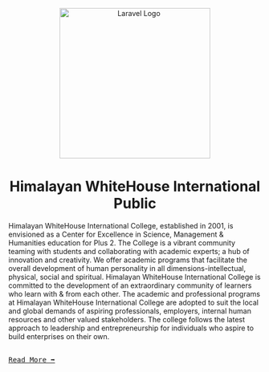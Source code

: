 <p align="center"><a href="https://whitehouse.edu.np" target="_blank"><img src="https://cdn.discordapp.com/attachments/952083143018565723/1108997887439937536/whitehouse_logo_Small.png" width="300" alt="Laravel Logo"></a></p>
<h1 align="center"><b>Himalayan WhiteHouse International Public</b></h1>

<p>Himalayan WhiteHouse International College, established in 2001, is envisioned as a Center for Excellence in Science, Management & Humanities education for Plus 2. The College is a vibrant community teaming with students and collaborating with academic experts; a hub of innovation and creativity. We offer academic programs that facilitate the overall development of human personality in all dimensions-intellectual, physical, social and spiritual. Himalayan WhiteHouse International College is committed to the development of an extraordinary community of learners who learn with & from each other. The academic and professional programs at Himalayan WhiteHouse International College are adopted to suit the local and global demands of aspiring professionals, employers, internal human resources and other valued stakeholders. The college follows the latest approach to leadership and entrepreneurship for individuals who aspire to build enterprises on their own.</p>
<kbd><br><a href="https://whitehouse.edu.np/p/introduction-6304">Read More ➡️</a><br></kbd>
